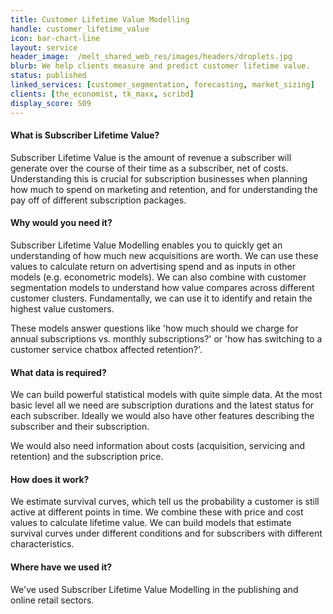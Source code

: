 ```yaml
---
title: Customer Lifetime Value Modelling
handle: customer_lifetime_value
icon: bar-chart-line
layout: service
header_image:  /melt_shared_web_res/images/headers/droplets.jpg
blurb: We help clients measure and predict customer lifetime value.
status: published
linked_services: [customer_segmentation, forecasting, market_sizing]
clients: [the_economist, tk_maxx, scribd]
display_score: S09
---
```


#### What is Subscriber Lifetime Value?

Subscriber Lifetime Value is the amount of revenue a subscriber will generate over the course of their time as a subscriber, net of costs. Understanding this is crucial for subscription businesses when planning how much to spend on marketing and retention, and for understanding the pay off of different subscription packages. 


#### Why would you need it?

Subscriber Lifetime Value Modelling enables you to quickly get an understanding of how much new acquisitions are worth. We can use these values to calculate return on advertising spend and as inputs in other models (e.g. econometric models). We can also combine with customer segmentation models to understand how value compares across different customer clusters. Fundamentally, we can use it to identify and retain the highest value customers.

These models answer questions like 'how much should we charge for annual subscriptions vs. monthly subscriptions?' or 'how has switching to a customer service chatbox affected retention?'.


#### What data is required?

We can build powerful statistical models with quite simple data. At the most basic level all we need are subscription durations and the latest status for each subscriber. Ideally we would also have other features describing the subscriber and their subscription. 

We would also need information about costs (acquisition, servicing and retention) and the subscription price. 


#### How does it work?

We estimate survival curves, which tell us the probability a customer is still active at different points in time. We combine these with price and cost values to calculate lifetime value. We can build models that estimate survival curves under different conditions and for subscribers with different characteristics. 


#### Where have we used it?

We've used Subscriber Lifetime Value Modelling in the publishing and online retail sectors.
